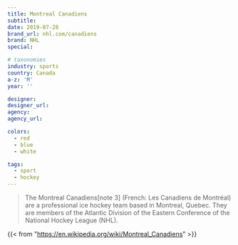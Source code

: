 ```yaml
---
title: Montreal Canadiens
subtitle: 
date: 2019-07-28
brand_url: nhl.com/canadiens
brand: NHL
special: 

# taxonomies
industry: sports
country: Canada
a-z: 'M'
year: ''

designer: 
designer_url:
agency: 
agency_url: 

colors:
  - red
  - blue
  - white

tags:
  - sport
  - hockey
---
```

> The Montreal Canadiens[note 3] (French: Les Canadiens de Montréal) are a professional ice hockey team based in Montreal, Quebec. They are members of the Atlantic Division of the Eastern Conference of the National Hockey League (NHL).

{{< from "https://en.wikipedia.org/wiki/Montreal_Canadiens" >}}